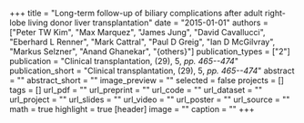 +++
title = "Long-term follow-up of biliary complications after adult right-lobe living donor liver transplantation"
date = "2015-01-01"
authors = ["Peter TW Kim", "Max Marquez", "James Jung", "David Cavallucci", "Eberhard L Renner", "Mark Cattral", "Paul D Greig", "Ian D McGilvray", "Markus Selzner", "Anand Ghanekar", "{others}"]
publication_types = ["2"]
publication = "Clinical transplantation, (29), 5, _pp. 465--474_"
publication_short = "Clinical transplantation, (29), 5, _pp. 465--474_"
abstract = ""
abstract_short = ""
image_preview = ""
selected = false
projects = []
tags = []
url_pdf = ""
url_preprint = ""
url_code = ""
url_dataset = ""
url_project = ""
url_slides = ""
url_video = ""
url_poster = ""
url_source = ""
math = true
highlight = true
[header]
image = ""
caption = ""
+++
